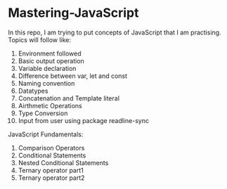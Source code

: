 # Mastering-JavaScript
In this repo, I am trying to put concepts of JavaScript that I am practising.
Topics will follow like:
1. Environment followed
2. Basic output operation
3. Variable declaration
4. Difference between var, let and const
5. Naming convention
6. Datatypes
7. Concatenation and Template literal
8. Airthmetic Operations
9. Type Conversion
10. Input from user using package readline-sync
    
JavaScript Fundamentals:
1. Comparison Operators
2. Conditional Statements
3. Nested Conditional Statements
4. Ternary operator part1
5. Ternary operator part2

